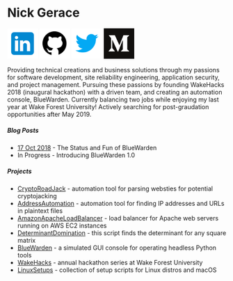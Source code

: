 # Nick Gerace

[<img src="home-linkedin.png" alt="linkedin" style="width: 70px;"/>](https://linkedin.com/in/nickgerace)
[<img src="home-github.png" alt="github" style="width: 70px;"/>](https://github.com/nickgerace)
[<img src="home-twitter.png" alt="twitter" style="width: 70px;"/>](https://twitter.com/nickagerace)
[<img src="home-medium.png" alt="medium" style="width: 70px;"/>](https://medium.com/@nickgerace)

Providing technical creations and business solutions through my passions for software development, site reliability engineering, application security, and project management. Pursuing these passions by founding WakeHacks 2018 (inaugural hackathon) with a driven team, and creating an automation console, BlueWarden. Currently balancing two jobs while enjoying my last year at Wake Forest University! Actively searching for post-graudation opportunities after May 2019.

##### Blog Posts
- [17 Oct 2018](https://medium.com/@nickgerace/the-status-and-fun-of-bluewarden-ef7fbfcc09f1) - The Status and Fun of BlueWarden
- In Progress - Introducing BlueWarden 1.0

##### Projects
- [CryptoRoadJack](https://github.com/nickgerace/CryptoRoadJack) - automation tool for parsing websties for potential cryptojacking
- [AddressAutomation](https://github.com/nickgerace/AddressAutomation) - automation tool for finding IP addresses and URLs in plaintext files
- [AmazonApacheLoadBalancer](https://github.com/nickgerace/AmazonApacheLoadBalancer) - load balancer for Apache web servers running on AWS EC2 instances
- [DeterminantDomination](https://github.com/nickgerace/DeterminantDomination) - this script finds the determinant for any square matrix
- [BlueWarden](https://github.com/nickgerace/BlueWarden) - a simulated GUI console for operating headless Python tools
- [WakeHacks](https://acm.cs.wfu.edu) - annual hackathon series at Wake Forest University
- [LinuxSetups](https://github.com/nickgerace/LinuxSetups) - collection of setup scripts for Linux distros and macOS

<!---
**Projects** | **Blog Posts**
--- | ---
[BlueWarden](https://github.com/nickgerace/BlueWarden) - combination of multiple defensive tools in one Python console | [17 Oct 2018](https://medium.com/@nickgerace/the-status-and-fun-of-bluewarden-ef7fbfcc09f1) - The Status and Fun of BlueWarden
-->
